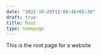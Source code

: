 ```yaml
---
date: "2022-10-20T12:08:46+05:30"
draft: true
title: Root
type: homepage
---
```


This is the root page for a website